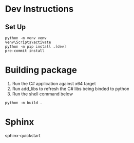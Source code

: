 # Dev Instructions


## Set Up

```shell
python -m venv venv
venv\Scripts\activate
python -m pip install .[dev]
pre-commit install
```

# Building package

1. Run the C# application against x64 target
2. Run add_libs to refresh the C# libs being binded to python
3. Run the shell command below

```shell
python -m build .
```

# Sphinx

sphinx-quickstart